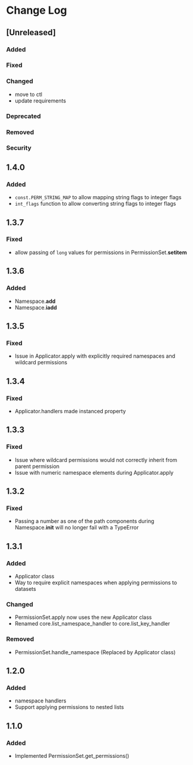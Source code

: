 
# Change Log

## [Unreleased]
### Added
### Fixed
### Changed

- move to ctl
- update requirements

### Deprecated
### Removed
### Security

## 1.4.0

### Added

- `const.PERM_STRING_MAP` to allow mapping string flags to integer flags
- `int_flags` function to allow converting string flags to integer flags

## 1.3.7

### Fixed

- allow passing of `long` values for permissions in PermissionSet.__setitem__

## 1.3.6

### Added

- Namespace.__add__
- Namespace.__iadd__

## 1.3.5

### Fixed

- Issue in Applicator.apply with explicitly required namespaces and wildcard permissions

## 1.3.4

### Fixed

- Applicator.handlers made instanced property

## 1.3.3

### Fixed

- Issue where wildcard permissions would not correctly inherit from parent permission
- Issue with numeric namespace elements during Applicator.apply

## 1.3.2

### Fixed

- Passing a number as one of the path components during Namespace.__init__ will no longer fail with a TypeError

## 1.3.1

### Added

- Applicator class
- Way to require explicit namespaces when applying permissions to datasets

### Changed

- PermissionSet.apply now uses the new Applicator class
- Renamed core.list_namespace_handler to core.list_key_handler

### Removed

- PermissionSet.handle_namespace (Replaced by Applicator class)


## 1.2.0

### Added

- namespace handlers
- Support applying permissions to nested lists


## 1.1.0

### Added

- Implemented PermissionSet.get_permissions()

